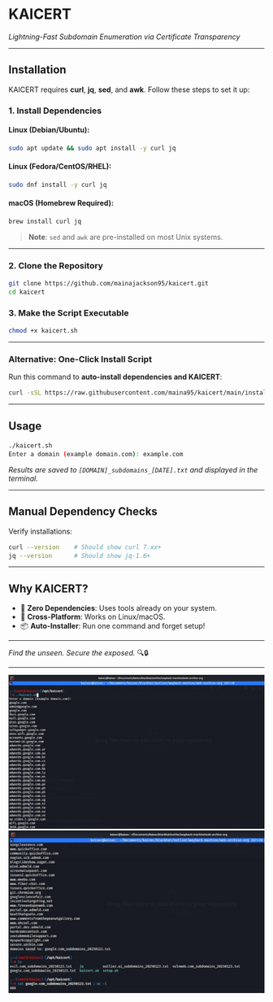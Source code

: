 # **KAICERT**  
*Lightning-Fast Subdomain Enumeration via Certificate Transparency*  

---

## **Installation**  
KAICERT requires **curl**, **jq**, **sed**, and **awk**. Follow these steps to set it up:  

### **1. Install Dependencies**  
#### Linux (Debian/Ubuntu):  
```bash  
sudo apt update && sudo apt install -y curl jq  
```  
#### Linux (Fedora/CentOS/RHEL):  
```bash  
sudo dnf install -y curl jq  
```  
#### macOS (Homebrew Required):  
```bash  
brew install curl jq  
```  
> **Note**: `sed` and `awk` are pre-installed on most Unix systems.  

---

### **2. Clone the Repository**  
```bash  
git clone https://github.com/mainajackson95/kaicert.git  
cd kaicert  
```  

### **3. Make the Script Executable**  
```bash  
chmod +x kaicert.sh  
```  

---

### **Alternative: One-Click Install Script**  
Run this command to **auto-install dependencies and KAICERT**:  
```bash  
curl -sSL https://raw.githubusercontent.com/maina95/kaicert/main/install.sh | bash  
```  

---

## **Usage**  
```bash  
./kaicert.sh  
Enter a domain (example domain.com): example.com  
```  
*Results are saved to `[DOMAIN]_subdomains_[DATE].txt` and displayed in the terminal.*  

---

## **Manual Dependency Checks**  
Verify installations:  
```bash  
curl --version    # Should show curl 7.xx+  
jq --version      # Should show jq-1.6+  
```  

---

## **Why KAICERT?**  
- 🚀 **Zero Dependencies**: Uses tools already on your system.  
- 🔄 **Cross-Platform**: Works on Linux/macOS.  
- 📦 **Auto-Installer**: Run one command and forget setup!  

---

*Find the unseen. Secure the exposed.* 🔍🔒  

---

![Demo](https://github.com/mainajackson95/kaicert/blob/main/ss/Screenshot_2025-01-23_19-48-50.jpg)
![Demo](https://github.com/mainajackson95/kaicert/blob/main/ss/Screenshot_2025-01-23_19-51-11.jpg)  

